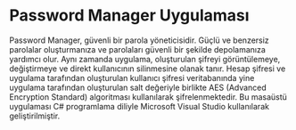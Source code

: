 # Password Manager Uygulaması

Password Manager, güvenli bir parola yöneticisidir. Güçlü ve benzersiz parolalar oluşturmanıza ve parolaları güvenli bir şekilde depolamanıza yardımcı olur. Aynı zamanda uygulama, oluşturulan şifreyi görüntülemeye, değiştirmeye ve direkt kullanıcının silinmesine olanak tanır. Hesap şifresi ve uygulama tarafından oluşturulan kullanıcı şifresi veritabanında yine uygulama tarafından oluşturulan salt değeriyle birlikte AES (Advanced Encryption Standard) algoritması kullanılarak şifrelenmektedir. Bu masaüstü uygulaması C# programlama diliyle Microsoft Visual Studio kullanılarak geliştirilmiştir.
